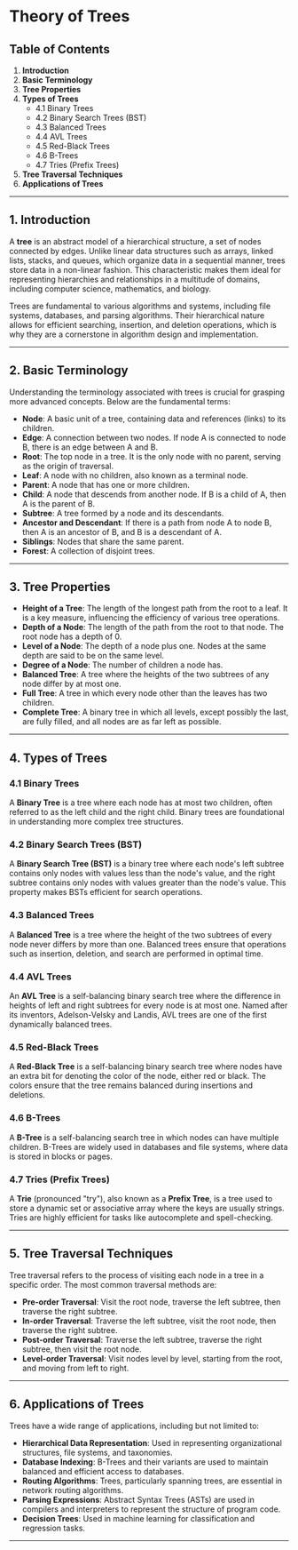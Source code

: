 # Theory of Trees

## Table of Contents

1. **Introduction**
2. **Basic Terminology**
3. **Tree Properties**
4. **Types of Trees**
   - 4.1 Binary Trees
   - 4.2 Binary Search Trees (BST)
   - 4.3 Balanced Trees
   - 4.4 AVL Trees
   - 4.5 Red-Black Trees
   - 4.6 B-Trees
   - 4.7 Tries (Prefix Trees)
5. **Tree Traversal Techniques**
6. **Applications of Trees**
---

## 1. Introduction

A **tree** is an abstract model of a hierarchical structure, a set of nodes connected by edges. Unlike linear data structures such as arrays, linked lists, stacks, and queues, which organize data in a sequential manner, trees store data in a non-linear fashion. This characteristic makes them ideal for representing hierarchies and relationships in a multitude of domains, including computer science, mathematics, and biology.

Trees are fundamental to various algorithms and systems, including file systems, databases, and parsing algorithms. Their hierarchical nature allows for efficient searching, insertion, and deletion operations, which is why they are a cornerstone in algorithm design and implementation.

---

## 2. Basic Terminology

Understanding the terminology associated with trees is crucial for grasping more advanced concepts. Below are the fundamental terms:

- **Node**: A basic unit of a tree, containing data and references (links) to its children.
- **Edge**: A connection between two nodes. If node A is connected to node B, there is an edge between A and B.
- **Root**: The top node in a tree. It is the only node with no parent, serving as the origin of traversal.
- **Leaf**: A node with no children, also known as a terminal node.
- **Parent**: A node that has one or more children. 
- **Child**: A node that descends from another node. If B is a child of A, then A is the parent of B.
- **Subtree**: A tree formed by a node and its descendants.
- **Ancestor and Descendant**: If there is a path from node A to node B, then A is an ancestor of B, and B is a descendant of A.
- **Siblings**: Nodes that share the same parent.
- **Forest**: A collection of disjoint trees.

---

## 3. Tree Properties

- **Height of a Tree**: The length of the longest path from the root to a leaf. It is a key measure, influencing the efficiency of various tree operations.
- **Depth of a Node**: The length of the path from the root to that node. The root node has a depth of 0.
- **Level of a Node**: The depth of a node plus one. Nodes at the same depth are said to be on the same level.
- **Degree of a Node**: The number of children a node has.
- **Balanced Tree**: A tree where the heights of the two subtrees of any node differ by at most one.
- **Full Tree**: A tree in which every node other than the leaves has two children.
- **Complete Tree**: A binary tree in which all levels, except possibly the last, are fully filled, and all nodes are as far left as possible.

---

## 4. Types of Trees

### 4.1 Binary Trees

A **Binary Tree** is a tree where each node has at most two children, often referred to as the left child and the right child. Binary trees are foundational in understanding more complex tree structures.

### 4.2 Binary Search Trees (BST)

A **Binary Search Tree (BST)** is a binary tree where each node's left subtree contains only nodes with values less than the node's value, and the right subtree contains only nodes with values greater than the node's value. This property makes BSTs efficient for search operations.

### 4.3 Balanced Trees

A **Balanced Tree** is a tree where the height of the two subtrees of every node never differs by more than one. Balanced trees ensure that operations such as insertion, deletion, and search are performed in optimal time.

### 4.4 AVL Trees

An **AVL Tree** is a self-balancing binary search tree where the difference in heights of left and right subtrees for every node is at most one. Named after its inventors, Adelson-Velsky and Landis, AVL trees are one of the first dynamically balanced trees.

### 4.5 Red-Black Trees

A **Red-Black Tree** is a self-balancing binary search tree where nodes have an extra bit for denoting the color of the node, either red or black. The colors ensure that the tree remains balanced during insertions and deletions.

### 4.6 B-Trees

A **B-Tree** is a self-balancing search tree in which nodes can have multiple children. B-Trees are widely used in databases and file systems, where data is stored in blocks or pages.

### 4.7 Tries (Prefix Trees)

A **Trie** (pronounced "try"), also known as a **Prefix Tree**, is a tree used to store a dynamic set or associative array where the keys are usually strings. Tries are highly efficient for tasks like autocomplete and spell-checking.

---

## 5. Tree Traversal Techniques

Tree traversal refers to the process of visiting each node in a tree in a specific order. The most common traversal methods are:

- **Pre-order Traversal**: Visit the root node, traverse the left subtree, then traverse the right subtree.
- **In-order Traversal**: Traverse the left subtree, visit the root node, then traverse the right subtree.
- **Post-order Traversal**: Traverse the left subtree, traverse the right subtree, then visit the root node.
- **Level-order Traversal**: Visit nodes level by level, starting from the root, and moving from left to right.

---

## 6. Applications of Trees

Trees have a wide range of applications, including but not limited to:

- **Hierarchical Data Representation**: Used in representing organizational structures, file systems, and taxonomies.
- **Database Indexing**: B-Trees and their variants are used to maintain balanced and efficient access to databases.
- **Routing Algorithms**: Trees, particularly spanning trees, are essential in network routing algorithms.
- **Parsing Expressions**: Abstract Syntax Trees (ASTs) are used in compilers and interpreters to represent the structure of program code.
- **Decision Trees**: Used in machine learning for classification and regression tasks.

---